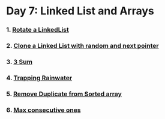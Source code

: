 # Day 7: Linked List and Arrays

### 1. [Rotate a LinkedList](https://github.com/patelhitarth08/Strivers-SDE-Sheet/blob/main/Day_7/1_Rotate_a_LinkedList)

### 2. [Clone a Linked List with random and next pointer](https://github.com/patelhitarth08/Strivers-SDE-Sheet/blob/main/Day_7/2_Clone_a_Linked_List_with_random_and_next_pointer)

### 3. [3 Sum](https://github.com/patelhitarth08/Strivers-SDE-Sheet/blob/main/Day_7/3_3_Sum)

### 4. [Trapping Rainwater](https://github.com/patelhitarth08/Strivers-SDE-Sheet/blob/main/Day_7/4_Trapping_Rainwater)

### 5. [Remove Duplicate from Sorted array](https://github.com/patelhitarth08/Strivers-SDE-Sheet/blob/main/Day_7/5_Remove_Duplicate_from_Sorted_array)

### 6. [Max consecutive ones](https://github.com/patelhitarth08/Strivers-SDE-Sheet/blob/main/Day_7/6_Max_consecutive_ones)
